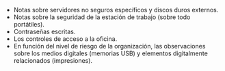
 * Notas sobre servidores no seguros específicos y discos duros externos.
 * Notas sobre la seguridad de la estación de trabajo (sobre todo portátiles).
 * Contraseñas escritas.
 * Los controles de acceso a la oficina.
 * En función del nivel de riesgo de la organización, las observaciones sobre los medios digitales (memorias USB) y elementos digitalmente relacionados (impresiones).
